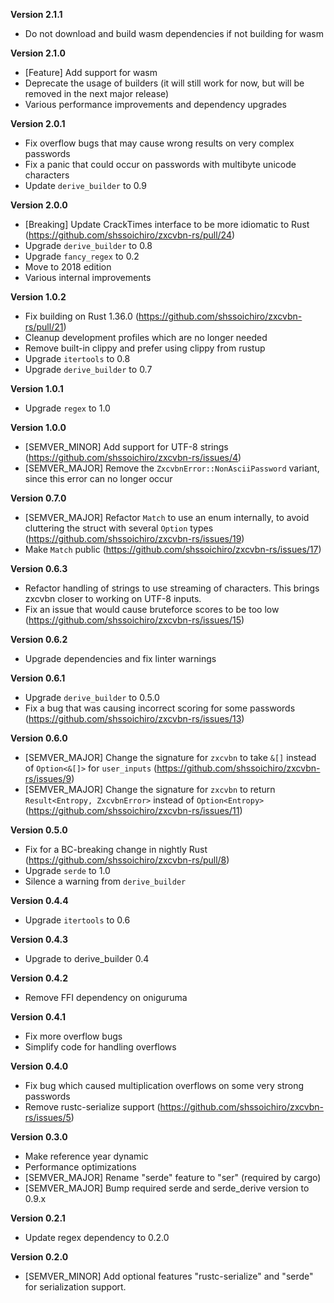 **Version 2.1.1**
 - Do not download and build wasm dependencies if not building for wasm

**Version 2.1.0**
 - [Feature] Add support for wasm
 - Deprecate the usage of builders (it will still work for now, but will be removed in the next major release)
 - Various performance improvements and dependency upgrades

**Version 2.0.1**
 - Fix overflow bugs that may cause wrong results on very complex passwords
 - Fix a panic that could occur on passwords with multibyte unicode characters
 - Update `derive_builder` to 0.9

**Version 2.0.0**
 - [Breaking] Update CrackTimes interface to be more idiomatic to Rust (https://github.com/shssoichiro/zxcvbn-rs/pull/24)
 - Upgrade `derive_builder` to 0.8
 - Upgrade `fancy_regex` to 0.2
 - Move to 2018 edition
 - Various internal improvements

**Version 1.0.2**
 - Fix building on Rust 1.36.0 (https://github.com/shssoichiro/zxcvbn-rs/pull/21)
 - Cleanup development profiles which are no longer needed
 - Remove built-in clippy and prefer using clippy from rustup
 - Upgrade `itertools` to 0.8
 - Upgrade `derive_builder` to 0.7

**Version 1.0.1**
 - Upgrade `regex` to 1.0

**Version 1.0.0**
 - [SEMVER_MINOR] Add support for UTF-8 strings (https://github.com/shssoichiro/zxcvbn-rs/issues/4)
 - [SEMVER_MAJOR] Remove the `ZxcvbnError::NonAsciiPassword` variant, since this error can no longer occur

**Version 0.7.0**
 - [SEMVER_MAJOR] Refactor `Match` to use an enum internally, to avoid cluttering the struct with several `Option` types (https://github.com/shssoichiro/zxcvbn-rs/issues/19)
 - Make `Match` public (https://github.com/shssoichiro/zxcvbn-rs/issues/17)

**Version 0.6.3**
 - Refactor handling of strings to use streaming of characters. This brings zxcvbn closer to working on UTF-8 inputs.
 - Fix an issue that would cause bruteforce scores to be too low (https://github.com/shssoichiro/zxcvbn-rs/issues/15)

**Version 0.6.2**
 - Upgrade dependencies and fix linter warnings

**Version 0.6.1**
 - Upgrade `derive_builder` to 0.5.0
 - Fix a bug that was causing incorrect scoring for some passwords (https://github.com/shssoichiro/zxcvbn-rs/issues/13)

**Version 0.6.0**
 - [SEMVER_MAJOR] Change the signature for `zxcvbn` to take `&[]` instead of `Option<&[]>` for `user_inputs` (https://github.com/shssoichiro/zxcvbn-rs/issues/9)
 - [SEMVER_MAJOR] Change the signature for `zxcvbn` to return `Result<Entropy, ZxcvbnError>` instead of `Option<Entropy>` (https://github.com/shssoichiro/zxcvbn-rs/issues/11)

**Version 0.5.0**
 - Fix for a BC-breaking change in nightly Rust (https://github.com/shssoichiro/zxcvbn-rs/pull/8)
 - Upgrade `serde` to 1.0
 - Silence a warning from `derive_builder`

**Version 0.4.4**
 - Upgrade `itertools` to 0.6

**Version 0.4.3**
 - Upgrade to derive_builder 0.4

**Version 0.4.2**
 - Remove FFI dependency on oniguruma

**Version 0.4.1**
 - Fix more overflow bugs
 - Simplify code for handling overflows

**Version 0.4.0**
 - Fix bug which caused multiplication overflows on some very strong passwords
 - Remove rustc-serialize support (https://github.com/shssoichiro/zxcvbn-rs/issues/5)

**Version 0.3.0**
 - Make reference year dynamic
 - Performance optimizations
 - [SEMVER_MAJOR] Rename "serde" feature to "ser" (required by cargo)
 - [SEMVER_MAJOR] Bump required serde and serde_derive version to 0.9.x

**Version 0.2.1**
 - Update regex dependency to 0.2.0

**Version 0.2.0**
 - [SEMVER_MINOR] Add optional features "rustc-serialize" and "serde" for serialization support.

